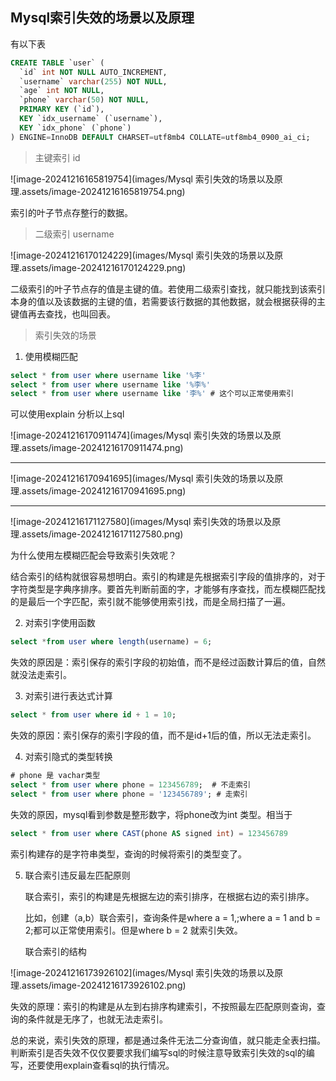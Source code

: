 ## Mysql索引失效的场景以及原理

有以下表

```sql
CREATE TABLE `user` (
  `id` int NOT NULL AUTO_INCREMENT,
  `username` varchar(255) NOT NULL,
  `age` int NOT NULL,
  `phone` varchar(50) NOT NULL,
  PRIMARY KEY (`id`),
  KEY `idx_username` (`username`),
  KEY `idx_phone` (`phone`)
) ENGINE=InnoDB DEFAULT CHARSET=utf8mb4 COLLATE=utf8mb4_0900_ai_ci; 
```

>  主键索引 id

![image-20241216165819754](images/Mysql 索引失效的场景以及原理.assets/image-20241216165819754.png)

索引的叶子节点存整行的数据。

> 二级索引 username

![image-20241216170124229](images/Mysql 索引失效的场景以及原理.assets/image-20241216170124229.png)

二级索引的叶子节点存的值是主键的值。若使用二级索引查找，就只能找到该索引本身的值以及该数据的主键的值，若需要该行数据的其他数据，就会根据获得的主键值再去查找，也叫回表。



> 索引失效的场景

1. 使用模糊匹配

```sql
select * from user where username like '%李'
select * from user where username like '%李%'
select * from user where username like '李%' # 这个可以正常使用索引
```

可以使用explain 分析以上sql

![image-20241216170911474](images/Mysql 索引失效的场景以及原理.assets/image-20241216170911474.png)

_____________________________________________________



![image-20241216170941695](images/Mysql 索引失效的场景以及原理.assets/image-20241216170941695.png)



__________________

![image-20241216171127580](images/Mysql 索引失效的场景以及原理.assets/image-20241216171127580.png)

为什么使用左模糊匹配会导致索引失效呢？

结合索引的结构就很容易想明白。索引的构建是先根据索引字段的值排序的，对于字符类型是字典序排序。要首先判断前面的字，才能够有序查找，而左模糊匹配找的是最后一个字匹配，索引就不能够使用索引找，而是全局扫描了一遍。

2. 对索引字使用函数

```sql
select *from user where length(username) = 6;
```

失效的原因是：索引保存的索引字段的初始值，而不是经过函数计算后的值，自然就没法走索引。

3. 对索引进行表达式计算

```sql
select * from user where id + 1 = 10;
```

失效的原因：索引保存的索引字段的值，而不是id+1后的值，所以无法走索引。

4. 对索引隐式的类型转换

```sql
# phone 是 vachar类型
select * from user where phone = 123456789;  # 不走索引
select * from user where phone = '123456789'; # 走索引
```

失效的原因，mysql看到参数是整形数字，将phone改为int 类型。相当于

```sql
select * from user where CAST(phone AS signed int) = 123456789
```

索引构建存的是字符串类型，查询的时候将索引的类型变了。

5. 联合索引违反最左匹配原则

   联合索引，索引的构建是先根据左边的索引排序，在根据右边的索引排序。

   比如，创建（a,b）联合索引，查询条件是where a = 1,;where a = 1 and b = 2;都可以正常使用索引。但是where b  = 2 就索引失效。

   联合索引的结构

![image-20241216173926102](images/Mysql 索引失效的场景以及原理.assets/image-20241216173926102.png)

失效的原理：索引的构建是从左到右排序构建索引，不按照最左匹配原则查询，查询的条件就是无序了，也就无法走索引。



总的来说，索引失效的原理，都是通过条件无法二分查询值，就只能走全表扫描。判断索引是否失效不仅仅要要求我们编写sql的时候注意导致索引失效的sql的编写，还要使用explain查看sql的执行情况。